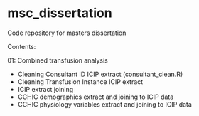 # msc_dissertation
Code repository for masters dissertation 

Contents:

01: Combined transfusion analysis
- Cleaning Consultant ID ICIP extract (consultant_clean.R)
- Cleaning Transfusion Instance ICIP extract
- ICIP extract joining
- CCHIC demographics extract and joining to ICIP data
- CCHIC physiology variables extract and joining to ICIP data

